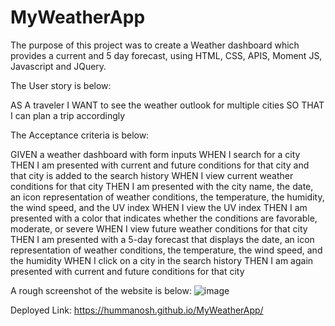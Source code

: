 # MyWeatherApp

The purpose of this project was to create a Weather dashboard which provides a current and 5 day forecast, using HTML, CSS, APIS,  Moment JS, Javascript and JQuery.

The User story is below:

AS A traveler
I WANT to see the weather outlook for multiple cities
SO THAT I can plan a trip accordingly

The Acceptance criteria is below:

GIVEN a weather dashboard with form inputs
WHEN I search for a city
THEN I am presented with current and future conditions for that city and that city is added to the search history
WHEN I view current weather conditions for that city
THEN I am presented with the city name, the date, an icon representation of weather conditions, the temperature, the humidity, the wind speed, and the UV index
WHEN I view the UV index
THEN I am presented with a color that indicates whether the conditions are favorable, moderate, or severe
WHEN I view future weather conditions for that city
THEN I am presented with a 5-day forecast that displays the date, an icon representation of weather conditions, the temperature, the wind speed, and the humidity
WHEN I click on a city in the search history
THEN I am again presented with current and future conditions for that city

A rough screenshot of the website is below:
![image](https://user-images.githubusercontent.com/93604239/151683110-99fb46bf-cc30-4eff-838b-7481fa1c2968.png)

Deployed Link: https://hummanosh.github.io/MyWeatherApp/
